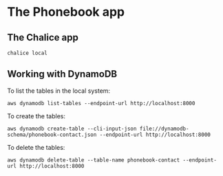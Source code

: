 # The Phonebook app

## The Chalice app

````
chalice local
````

## Working with DynamoDB

To list the tables in the local system:

````
aws dynamodb list-tables --endpoint-url http://localhost:8000
````

To create the tables:

````
aws dynamodb create-table --cli-input-json file://dynamodb-schema/phonebook-contact.json --endpoint-url http://localhost:8000 
````

To delete the tables:

````
aws dynamodb delete-table --table-name phonebook-contact --endpoint-url http://localhost:8000
````